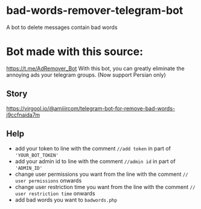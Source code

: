 # bad-words-remover-telegram-bot
 A bot to delete messages contain bad words
 
# Bot made with this source:
 https://t.me/AdRemover_Bot
 With this bot, you can greatly eliminate the annoying ads your telegram groups. (Now support Persian only)
## Story
 https://virgool.io/@amiiircom/telegram-bot-for-remove-bad-words-j9ccfnaida7m
## Help
 - add your token to line with the comment `//add token` in part of `'YOUR_BOT_TOKEN'`
 - add your admin id to line with the comment `//admin id` in part of `'ADMIN_ID'`
 - change user permissions you want from the line with the comment `// user permissions` onwards
 - change user restriction time you want from the line with the comment `// user restriction time` onwards
 - add bad words you want to `badwords.php`
 
 
